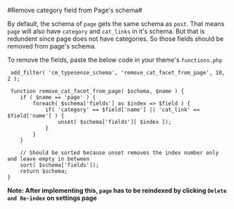 #Remove category field from Page's schema#

By default, the schema of `page` gets the same schema as `post`. That means `page` will also have `category` and `cat_links` in it's schema. But that is redundent since page does not have categories. So those fields should be removed from page's schema.

To remove the fields, paste the below code in your theme's `functions.php`

```
 add_filter( 'cm_typesense_schema', 'remove_cat_facet_from_page', 10, 2 );

 function remove_cat_facet_from_page( $schema, $name ) {
    if ( $name == 'page' ) {
        foreach( $schema['fields'] as $index => $field ) {
            if( 'category' == $field['name'] || 'cat_link' == $field['name'] ) {
                unset( $schema['fields'][ $index ]);
            }            
        }
    }

    // Should be sorted because unset removes the index number only and leave empty in between
    sort( $schema['fields']);
    return $schema;
}
```

**Note: After implementing this, `page` has to be reindexed by clicking `Delete and Re-index` on settings page**